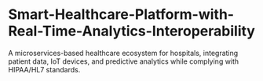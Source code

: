 # Smart-Healthcare-Platform-with-Real-Time-Analytics-Interoperability
A microservices-based healthcare ecosystem for hospitals, integrating patient data, IoT devices, and predictive analytics while complying with HIPAA/HL7 standards.
